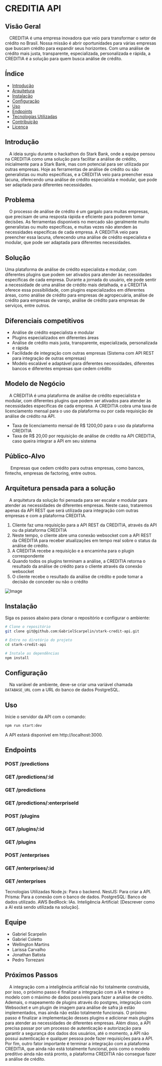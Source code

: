 # CREDITIA API

## Visão Geral

&emsp;CREDITIA é uma empresa inovadora que veio para transformar o setor de crédito no Brasil. Nossa missão é abrir oportunidades para várias empresas que buscam crédito para expandir seus horizontes. Com uma análise de crédito mais justa, transparente, especializada, personalizada e rápida, a CREDITIA é a solução para quem busca análise de crédito.

## Índice

- [Introdução](#introdução)
- [Arquitetura](#arquitetura)
- [Instalação](#instalação)
- [Configuração](#configuração)
- [Uso](#uso)
- [Endpoints](#endpoints)
- [Tecnologias Utilizadas](#tecnologias-utilizadas)
- [Contribuição](#contribuição)
- [Licença](#licença)

## Introdução

&emsp;A ideia surgiu durante o hackathon do Stark Bank, onde a equipe pensou na CREDITIA como uma solução para facilitar a análise de crédito, inicialmente para a Stark Bank, mas com potencial para ser utilizada por outras empresas. Hoje as ferramentas de análise de crédito ou são generalistas ou muito específicas, e a CREDITIA veio para preencher essa lacuna, oferecendo uma análise de crédito especialista e modular, que pode ser adaptada para diferentes necessidades.

## Problema

&emsp;O processo de análise de crédito é um gargalo para muitas empresas, que precisam de uma resposta rápida e eficiente para poderem tomar decisões. As ferramentas disponíveis no mercado são geralmente muito generalistas ou muito específicas, e muitas vezes não atendem às necessidades específicas de cada empresa. A CREDITIA veio para preencher essa lacuna, oferecendo uma análise de crédito especialista e modular, que pode ser adaptada para diferentes necessidades.

## Solução

Uma plataforma de análise de crédito especialista e modular, com diferentes plugins que podem ser ativados para atender às necessidades específicas de cada empresa. Durante a jornada do usuário, ele pode sentir a necessidade de uma análise de crédito mais detalhada, e a CREDITIA oferece essa possibilidade, com plugins especializados em diferentes áreas, como análise de crédito para empresas de agropecuária, análise de crédito para empresas de varejo, análise de crédito para empresas de serviços, entre outros.

## Diferenciais competitivos

- Análise de crédito especialista e modular
- Plugins especializados em diferentes áreas
- Análise de crédito mais justa, transparente, especializada, personalizada e rápida
- Facilidade de integração com outras empresas (Sistema com API REST para integração de outras empresas)
- Modelo escalável e adaptável para diferentes necessidades, diferentes bancos e diferentes empresas que cedem crédito

## Modelo de Negócio

&emsp;A CREDITIA é uma plataforma de análise de crédito especialista e modular, com diferentes plugins que podem ser ativados para atender às necessidades específicas de cada empresa. A CREDITIA cobra uma taxa de licenciamento mensal para o uso da plataforma ou por cada requisição de análise de crédito na API.

- Taxa de licenciamento mensal de R$ 1200,00 para o uso da plataforma CREDITIA
- Taxa de R$ 20,00 por requisição de análise de crédito na API CREDITIA, caso queira integrar a API em seu sistema

## Público-Alvo

&emsp; Empresas que cedem crédito para outras empresas, como bancos, fintechs, empresas de factoring, entre outros.

## Arquitetura pensada para a solução

&emsp;A arquitetura da solução foi pensada para ser escalar e modular para atender as necessidades de diferentes empresas. Neste caso, trataremos apenas da API REST que será utilizada para integração com outras empresas e com a plataforma CREDITIA.

1. Cliente faz uma requisição para a API REST da CREDITIA, através da API ou da plataforma CREDITIA
2. Neste tempo, o cliente abre uma conexão websocket com a API REST da CREDITIA para receber atualizações em tempo real sobre o status da análise de crédito.
3. A CREDITIA recebe a requisição e a encaminha para o plugin correspondente
4. Quando todos os plugins terminam a análise, a CREDITIA retorna o resultado da análise de crédito para o cliente através da conexão websocket
5. O cliente recebe o resultado da análise de crédito e pode tomar a decisão de conceder ou não o crédito

![Image](assets/arquitetura.jpg)

## Instalação

Siga os passos abaixo para clonar o repositório e configurar o ambiente:

```bash
# Clone o repositório
git clone git@github.com:GabrielScarpelin/stark-credit-api.git

# Entre no diretório do projeto
cd stark-credit-api

# Instale as dependências
npm install
```

## Configuração

&emsp;Na variável de ambiente, deve-se criar uma variável chamada `DATABASE_URL` com a URL do banco de dados PostgreSQL.

## Uso

Inicie o servidor da API com o comando:

```bash
npm run start:dev
```

A API estará disponível em http://localhost:3000.

## Endpoints

### POST /predictions

### GET /predictions/:id

### GET /predictions

### GET /predictions/:enterpriseId

### POST /plugins

### GET /plugins/:id

### GET /plugins

### POST /enterprises

### GET /enterprises/:id

### GET /enterprises

Tecnologias Utilizadas
Node.js: Para o backend.
NestJS: Para criar a API.
Prisma: Para a conexão com o banco de dados.
PostgreSQL: Banco de dados utilizado.
AWS BedRock: IAs.
Inteligência Artificial: [Descrever como a AI está sendo utilizada na solução].

## Equipe

- Gabriel Scarpelin
- Gabriel Coletto
- Wellington Martins
- Larissa Carvalho
- Jonathan Batista
- Pedro Torrezani

## Próximos Passos

&emsp;A integração com a inteligência artificial não foi totalmente construida, por isso, o próximo passo é finalizar a integração com a IA e treinar o modelo com o máximo de dados possíveis para fazer a análise de crédito. Ademais, o mapeamento de plugins através do postgres, integração com Websocket e um plugin de imagem para análise de safra já estão implementados, mas ainda não estão totalmente funcionais. O próximo passo é finalizar a implementação desses plugins e adicionar mais plugins para atender as necessidades de diferentes empresas. Além disso, a API precisa passar por um processo de autenticação e autorização para garantir a segurança dos dados dos usuários, até o momento, a API não possui autenticação e qualquer pessoa pode fazer requisições para a API. Por fim, outro fator importante é terminar a integração com a plataforma CREDITIA, que ainda não está totalmente funcional, pois como o modelo preditivo ainda não está pronto, a plataforma CREDITIA não consegue fazer a análise de crédito.
